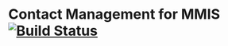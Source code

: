 # Contact Management for MMIS [![Build Status](https://travis-ci.org/moph-oss/cm-web.svg?branch=develop)](https://travis-ci.org/moph-oss/cm-web)
